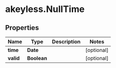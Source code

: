 # akeyless.NullTime

## Properties

Name | Type | Description | Notes
------------ | ------------- | ------------- | -------------
**time** | **Date** |  | [optional] 
**valid** | **Boolean** |  | [optional] 


